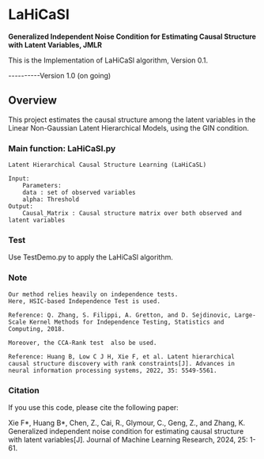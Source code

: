 # LaHiCaSl

**Generalized Independent Noise Condition for Estimating Causal Structure with Latent Variables, JMLR**

This is the Implementation of LaHiCaSl algorithm, Version 0.1.

----------Version 1.0 (on going)

## Overview

This project estimates the causal structure among the latent variables in the Linear Non-Gaussian Latent Hierarchical Models, using the GIN condition.

### Main function: LaHiCaSl.py

```
Latent Hierarchical Causal Structure Learning (LaHiCaSL)

Input:
    Parameters:
    data : set of observed variables
    alpha: Threshold
Output:
    Causal_Matrix : Causal structure matrix over both observed and latent variables
```

### Test

Use TestDemo.py to apply the LaHiCaSl algorithm.

### Note

```
Our method relies heavily on independence tests. 
Here, HSIC-based Independence Test is used.

Reference: Q. Zhang, S. Filippi, A. Gretton, and D. Sejdinovic, Large-Scale Kernel Methods for Independence Testing, Statistics and Computing, 2018.

Moreover, the CCA-Rank test  also be used.

Reference: Huang B, Low C J H, Xie F, et al. Latent hierarchical causal structure discovery with rank constraints[J]. Advances in neural information processing systems, 2022, 35: 5549-5561.
```
### Citation
If you use this code, please cite the following paper:

Xie F*, Huang B*, Chen, Z., Cai, R., Glymour, C., Geng, Z., and Zhang, K. Generalized independent noise condition for estimating causal structure with latent variables[J]. Journal of Machine Learning Research, 2024, 25: 1-61.

